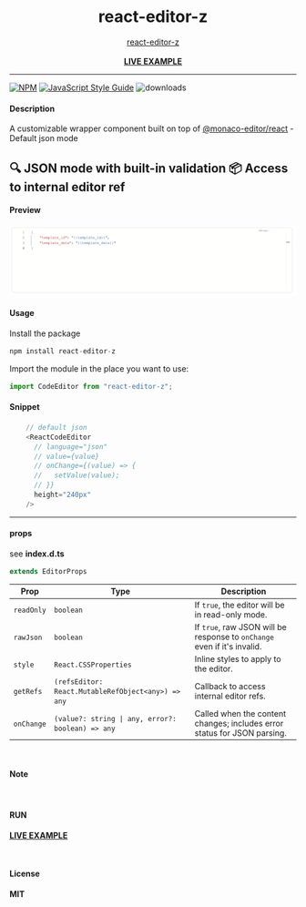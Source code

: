 <div align="center">
    <h1>react-editor-z</h1>
    <a href="https://www.npmjs.com/package/react-editor-z">react-editor-z</a>
    <br />
    <br />
    <b><a href="https://codesandbox.io/p/sandbox/cdl2fd">LIVE EXAMPLE</a></b>
</div>

---

[![NPM](https://img.shields.io/npm/v/react-editor-z.svg)](https://www.npmjs.com/package/react-editor-z) [![JavaScript Style Guide](https://img.shields.io/badge/code_style-standard-brightgreen.svg)](https://standardjs.com) ![downloads](https://img.shields.io/npm/dt/react-editor-z.svg)


#### Description

A customizable wrapper component built on top of [@monaco-editor/react](https://www.npmjs.com/package/@monaco-editor/react) - Default json mode

🔍 JSON mode with built-in validation
📦 Access to internal editor ref
---


#### Preview
![JSON](https://github.com/delpikye-v/react-editor-z/blob/main/preview.png)

#### Usage

Install the package

```js
npm install react-editor-z
```

Import the module in the place you want to use:
```js
import CodeEditor from "react-editor-z";

```
#### Snippet
```js
    // default json
    <ReactCodeEditor
      // language="json"
      // value={value}
      // onChange={(value) => {
      //   setValue(value);
      // }}
      height="240px"
    />
```
---

#### props

see <b>index.d.ts</b>

```js
extends EditorProps
```

| Prop       | Type                                               | Description                                                              |
| ---------- | -------------------------------------------------- | ------------------------------------------------------------------------ |
| `readOnly` | `boolean`                                          | If `true`, the editor will be in read-only mode.                         |
| `rawJson`  | `boolean`                                          | If `true`, raw JSON will be response to `onChange` even if it's invalid. |
| `style`    | `React.CSSProperties`                              | Inline styles to apply to the editor.                                    |
| `getRefs`  | `(refsEditor: React.MutableRefObject<any>) => any` | Callback to access internal editor refs.                                 |
| `onChange` | `(value?: string \| any, error?: boolean) => any`  | Called when the content changes; includes error status for JSON parsing. |

<br />

#### Note

<br />

#### RUN

<b><a href="https://codesandbox.io/p/sandbox/cdl2fd">LIVE EXAMPLE</a>

<br />

#### License

MIT
